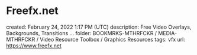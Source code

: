 # Freefx.net

created: February 24, 2022 1:17 PM (UTC)
description: Free Video Overlays, Backgrounds, Transitions ...
folder: BOOKMRKS-MTHRFCKR / MEDIA-MTHRFCKR / Video Resource Toolbox / Graphics Resources
tags: vfx
url: https://www.freefx.net